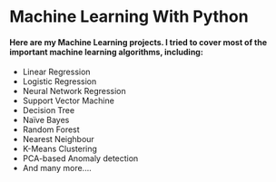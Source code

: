 
# Machine Learning With Python

<h4>Here are my Machine Learning projects. I tried to cover most of the important machine learning algorithms, including: </h4>

<ul>
<li>Linear Regression</li>
<li>Logistic Regression</li>
<li>Neural Network Regression</li> 
<li>Support Vector Machine</li>
<li>Decision Tree</li>
<li>Naïve Bayes</li>
<li>Random Forest</li>
<li>Nearest Neighbour</li>
<li>K-Means Clustering</li>  
<li>PCA-based Anomaly detection</li>
<li>And many more....</li>  
</ul>
